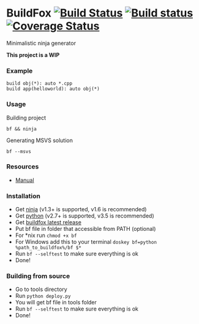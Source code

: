 # BuildFox [![Build Status](https://travis-ci.org/beardsvibe/buildfox.svg?branch=master)](https://travis-ci.org/beardsvibe/buildfox) [![Build status](https://ci.appveyor.com/api/projects/status/kj1pa6f94889mxna/branch/master?svg=true)](https://ci.appveyor.com/project/jimon/buildfox/branch/master) [![Coverage Status](https://coveralls.io/repos/beardsvibe/buildfox/badge.svg?branch=master&service=github)](https://coveralls.io/github/beardsvibe/buildfox?branch=master)

Minimalistic ninja generator

**This project is a WIP**

### Example

	build obj(*): auto *.cpp
	build app(helloworld): auto obj(*)

### Usage

Building project

	bf && ninja

Generating MSVS solution

	bf --msvs

### Resources

- [Manual](docs/manual.md)

### Installation

- Get [ninja](https://martine.github.io/ninja/) (v1.3+ is supported, v1.6 is recommended)
- Get [python](https://www.python.org/) (v2.7+ is supported, v3.5 is recommended)
- Get [buildfox latest release](https://github.com/beardsvibe/buildfox/releases/download/v0.1-dev/bf)
- Put bf file in folder that accessible from PATH (optional)
- For *nix run ```chmod +x bf```
- For Windows add this to your terminal ```doskey bf=python %path_to_buildfox%/bf $*```
- Run ```bf --selftest``` to make sure everything is ok
- Done!

### Building from source

- Go to tools directory
- Run ```python deploy.py```
- You will get bf file in tools folder
- Run ```bf --selftest``` to make sure everything is ok
- Done!
